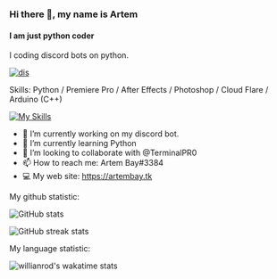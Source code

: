 ### Hi there 👋, my name is Artem
#### I am just python coder
I coding discord bots on python.

[![dis](https://discord.c99.nl/widget/theme-1/356737308898099201.png)](https://discord.com/users/356737308898099201/)

Skills: Python / Premiere Pro / After Effects / Photoshop / Cloud Flare / Arduino (C++)

[![My Skills](https://skillicons.dev/icons?i=py,ae,pr,ps,cloudflare,discord,cpp)](https://artembay.tk)

- 🔭 I’m currently working on my discord bot. 
- 🌱 I’m currently learning Python 
- 👯 I’m looking to collaborate with @TerminalPR0
- 📫 How to reach me: Artem Bay#3384
- 💻 My web site: https://artembay.tk


My github statistic:

![GitHub stats](https://github-readme-stats.vercel.app/api?username=Artembay&theme=tokyonight&show_icons=true)  

![GitHub streak stats](https://github-readme-streak-stats.herokuapp.com/?user=Artembay&theme=tokyonight&show_icons=true)  

My language statistic:

![willianrod's wakatime stats](https://github-readme-stats.vercel.app/api/wakatime?username=Artembay&theme=tokyonight&show_icons=true&layout=compact)
<!---
![github contribution grid snake animation](https://raw.githubusercontent.com/ArtemBay/Artembay/main/output/github-contribution-grid-snake.svg)
--->
